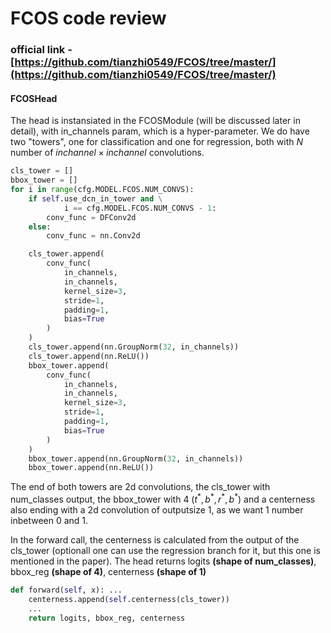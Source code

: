 # FCOS code review
### official link - [https://github.com/tianzhi0549/FCOS/tree/master/](https://github.com/tianzhi0549/FCOS/tree/master/)

#### FCOSHead

The head is instansiated in the FCOSModule (will be discussed later in detail), with in_channels param, which is a hyper-parameter. We do have two "towers", one for classification and one for regression, both with $N$ number of $inchannel \times inchannel$  convolutions.

````python
cls_tower = []
bbox_tower = []
for i in range(cfg.MODEL.FCOS.NUM_CONVS):
    if self.use_dcn_in_tower and \
            i == cfg.MODEL.FCOS.NUM_CONVS - 1:
        conv_func = DFConv2d
    else:
        conv_func = nn.Conv2d

    cls_tower.append(
        conv_func(
            in_channels,
            in_channels,
            kernel_size=3,
            stride=1,
            padding=1,
            bias=True
        )
    )
    cls_tower.append(nn.GroupNorm(32, in_channels))
    cls_tower.append(nn.ReLU())
    bbox_tower.append(
        conv_func(
            in_channels,
            in_channels,
            kernel_size=3,
            stride=1,
            padding=1,
            bias=True
        )
    )
    bbox_tower.append(nn.GroupNorm(32, in_channels))
    bbox_tower.append(nn.ReLU())
````

The end of both towers are 2d convolutions, the cls_tower with num_classes output, the bbox_tower with 4 ($t^*, b^*, r^*, b^*$) and a centerness also ending with a 2d convolution of outputsize 1, as we want 1 number inbetween 0 and 1.

In the forward call, the centerness is calculated from the output of the cls_tower (optionall one can use the regression branch for it, but this one is mentioned in the paper). The head returns logits **(shape of num_classes)**, bbox_reg **(shape of 4)**, centerness **(shape of 1)**

````python
def forward(self, x): ...
    centerness.append(self.centerness(cls_tower))
    ...
    return logits, bbox_reg, centerness
````